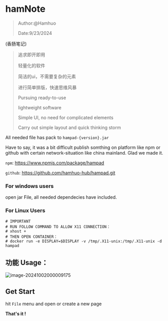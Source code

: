# hamNote

> Author:@Hamhuo
>
> Date:9/23/2024

(香肠笔记)

> 追求即开即用
>
> 轻量化的软件
>
> 简洁的ui，不需要复杂的元素
>
> 进行简单排版，快速思维风暴
>
> 
>
> Pursuing ready-to-use
>
> lightweight software
>
> Simple UI, no need for complicated elements
>
> Carry out simple layout and quick thinking storm



All needed file has pack to `hampad-{version}.jar`

Have to say, it was a bit difficult publish somthing on platform like npm or github with certain network-situation like china mainland. Glad we made it.

`npm`:  https://www.npmjs.com/package/hampad

`github`:  https://github.com/hamhuo-hub/hampad.git

### For windows users

open jar File, all needed dependecies have included.

### For Linux Users



```
# IMPORTANT
# RUN FOLLOW COMMAND TO ALLOW X11 CONNECTION： 
# xhost + 
# THEN OPEN CONTAINER： 
# docker run -e DISPLAY=$DISPLAY -v /tmp/.X11-unix:/tmp/.X11-unix -d hampad
```



## 功能 Usage：









![image-20241002000009175](https://s2.loli.net/2024/10/02/rjhgnmzXMAke5bK.png)

## Get Start

hit `File` menu and open or create a new page

**That's it !**

